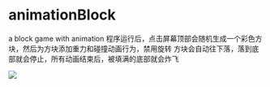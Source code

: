 # animationBlock
a block game with animation
程序运行后，点击屏幕顶部会随机生成一个彩色方块，然后为方块添加重力和碰撞动画行为，禁用旋转
方块会自动往下落，落到底部就会停止，所有动画结束后，被填满的底部就会炸飞

![](https://github.com/panxiaochun/animationBlock/blob/master/animation.gif)
